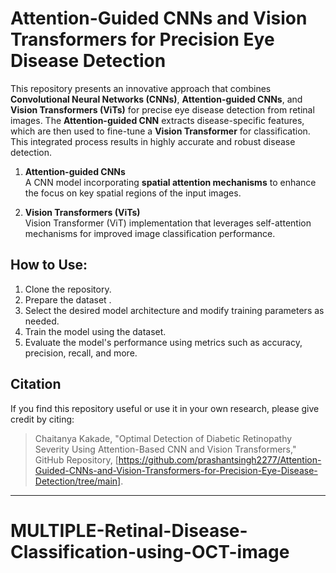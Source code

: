 # Attention-Guided CNNs and Vision Transformers for Precision Eye Disease Detection

This repository presents an innovative approach that combines **Convolutional Neural Networks (CNNs)**, **Attention-guided CNNs**, and **Vision Transformers (ViTs)** for precise eye disease detection from retinal images. The **Attention-guided CNN** extracts disease-specific features, which are then used to fine-tune a **Vision Transformer** for classification. This integrated process results in highly accurate and robust disease detection.

1. **Attention-guided CNNs**  
   A CNN model incorporating **spatial attention mechanisms** to enhance the focus on key spatial regions of the input images.

2. **Vision Transformers (ViTs)**  
   Vision Transformer (ViT) implementation that leverages self-attention mechanisms for improved image classification performance.



## How to Use:

1. Clone the repository.
2. Prepare the dataset .
3. Select the desired model architecture and modify training parameters as needed.
4. Train the model using the dataset.
5. Evaluate the model's performance using metrics such as accuracy, precision, recall, and more.

## Citation

If you find this repository useful or use it in your own research, please give credit by citing:

> Chaitanya Kakade, "Optimal Detection of Diabetic Retinopathy Severity Using Attention-Based CNN and Vision Transformers," GitHub Repository, [https://github.com/prashantsingh2277/Attention-Guided-CNNs-and-Vision-Transformers-for-Precision-Eye-Disease-Detection/tree/main].

---
# MULTIPLE-Retinal-Disease-Classification-using-OCT-image
